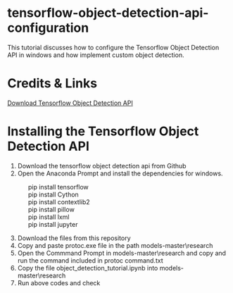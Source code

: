 # tensorflow-object-detection-api-configuration
This tutorial discusses how to configure the Tensorflow Object Detection API in windows and how implement custom object detection.

# Credits & Links
<a href="https://github.com/tensorflow/models"> Download Tensorflow Object Detection API </a>

# Installing the Tensorflow Object Detection API
1. Download the tensorflow object detection api from Github
2. Open the Anaconda Prompt and install the dependencies for windows.

&nbsp; &nbsp; &nbsp; &nbsp; &nbsp; &nbsp; pip install tensorflow <br/>
&nbsp; &nbsp; &nbsp; &nbsp; &nbsp; &nbsp; pip install Cython  <br/>
&nbsp; &nbsp; &nbsp; &nbsp; &nbsp; &nbsp; pip install contextlib2 <br/>
&nbsp; &nbsp; &nbsp; &nbsp; &nbsp; &nbsp; pip install pillow  <br/>
&nbsp; &nbsp; &nbsp; &nbsp; &nbsp; &nbsp; pip install lxml <br/>
&nbsp; &nbsp; &nbsp; &nbsp; &nbsp; &nbsp; pip install jupyter 

3. Download the files from this repository
4. Copy and paste protoc.exe file in the path models-master\research
5. Open the Commmand Prompt in models-master\research and copy and run the command included in protoc command.txt
6. Copy the file object_detection_tutorial.ipynb into models-master\research
7. Run above codes and check





